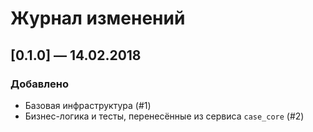 # Журнал изменений

## [0.1.0] — 14.02.2018

### Добавлено

-   Базовая инфраструктура (#1)
-   Бизнес-логика и тесты, перенесённые из сервиса `case_core` (#2)
